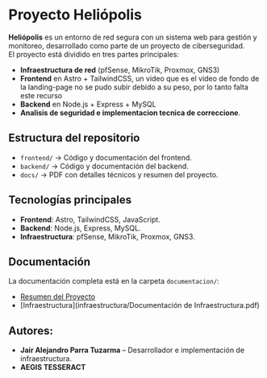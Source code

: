 # Proyecto Heliópolis

**Heliópolis** es un entorno de red segura con un sistema web para gestión y monitoreo, desarrollado como parte de un proyecto de ciberseguridad.  
El proyecto está dividido en tres partes principales:
- **Infraestructura de red** (pfSense, MikroTik, Proxmox, GNS3)
- **Frontend** en Astro + TailwindCSS, un video que es el video de fondo de la landing-page no se pudo subir debido a su peso, por lo tanto falta este recurso
- **Backend** en Node.js + Express + MySQL
- **Analisis de seguridad e implementacion tecnica de correccione**.

## Estructura del repositorio
- `frontend/` → Código y documentación del frontend.
- `backend/` → Código y documentación del backend.
- `docs/` → PDF con detalles técnicos y resumen del proyecto.

## Tecnologías principales
- **Frontend**: Astro, TailwindCSS, JavaScript.
- **Backend**: Node.js, Express, MySQL.
- **Infraestructura**: pfSense, MikroTik, Proxmox, GNS3.

## Documentación
La documentación completa está en la carpeta `documentacion/`:
- [Resumen del Proyecto](docs/Resumen_proyecto.pdf)
- [Infraestructura](infraestructura/Documentación de Infraestructura.pdf)


## Autores:
- **Jair Alejandro Parra Tuzarma** – Desarrollador e implementación de infraestructura.
- **AEGIS TESSERACT**
